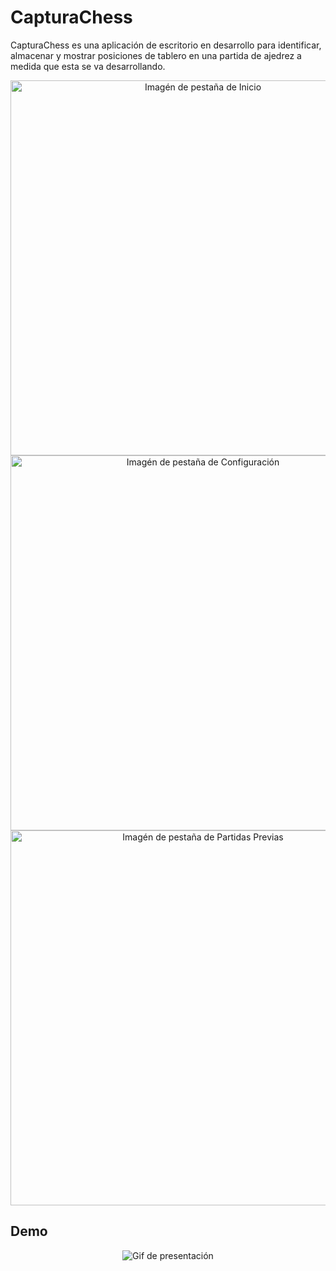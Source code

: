 # CapturaChess

CapturaChess es una aplicación de escritorio en desarrollo para identificar, almacenar y mostrar posiciones de tablero en una partida de ajedrez a medida que esta se va desarrollando.

<p align="center">
  <img src="https://github.com/user-attachments/assets/e2ab73b7-33be-45df-89ef-4ab2703e369a" width="600" alt="Imagén de pestaña de Inicio"/>
  <img src="https://github.com/user-attachments/assets/15a48853-ebdf-45ae-b10c-fe57213a74cc" width="600" alt="Imagén de pestaña de Configuración"/>
  <img src="https://github.com/user-attachments/assets/54776c21-dcfd-4446-bb03-76bf1e9393e6" width="600" alt="Imagén de pestaña de Partidas Previas"/>
</p>

## Demo

<div align="center">
  <img src="https://github.com/user-attachments/assets/efdeb440-46a0-4df9-b4e0-410f3914515f" alt="Gif de presentación"/>
</div>
